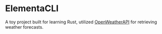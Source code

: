# ElementaCLI
A toy project built for learning Rust, utilized [OpenWeatherAPI](https://openweathermap.org) for retrieving weather forecasts.
